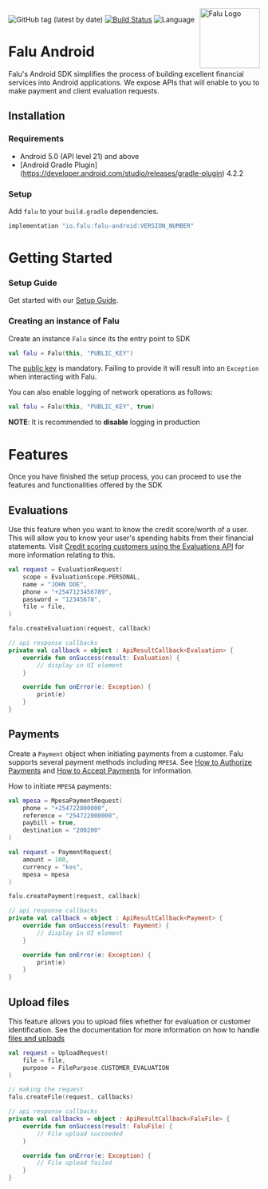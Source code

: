 <a href="https://www.falu.io">
    <img src="https://cdn.falu.io/tools/logo.png" alt="Falu Logo" title="Falu" width="120" height="120" align="right">
</a>

![GitHub tag (latest by date)](https://img.shields.io/github/v/tag/tinglesoftware/falu-android?label=gradle)
[![Build Status](https://dev.azure.com/tingle/Core/_apis/build/status/Falu/Falu%20SDK%20-%20android?repoName=tinglesoftware%2Ffalu-android&branchName=refs%2Fpull%2F15%2Fmerge)](https://dev.azure.com/tingle/Core/_build/latest?definitionId=510&repoName=tinglesoftware%2Ffalu-android&branchName=refs%2Fpull%2F15%2Fmerge)
![Language](https://img.shields.io/badge/language-Kotlin%205.0-green.svg)

# Falu Android

Falu's Android SDK simplifies the process of building excellent financial services into Android
applications. We expose APIs that will enable to you to make payment and client evaluation requests.

## Installation

### Requirements

* Android 5.0 (API level 21) and above
* [Android Gradle Plugin] (https://developer.android.com/studio/releases/gradle-plugin) 4.2.2

### Setup

Add `falu` to your `build.gradle` dependencies.

```gradle
implementation "io.falu:falu-android:VERSION_NUMBER"
```

# Getting Started
 
### Setup Guide

Get started with our [Setup Guide](https://docs.falu.io/guides/developer/quickstart).

### Creating an instance of Falu

Create an instance `Falu` since its the entry point to SDK

```kotlin
val falu = Falu(this, "PUBLIC_KEY")
```

The [public key](https://docs.falu.io/guides/keys) is mandatory. Failing to provide it will result
into an `Exception` when interacting with Falu.

You can also enable logging of network operations as follows:

```kotlin
val falu = Falu(this, "PUBLIC_KEY", true)
```

**NOTE**: It is recommended to **disable** logging in production

# Features

Once you have finished the setup process, you can proceed to use the features and functionalities
offered by the SDK

## Evaluations

Use this feature when you want to know the credit score/worth of a user. This will allow you to know
your user's spending habits from their financial statements.
Visit [Credit scoring customers using the Evaluations API](https://docs.falu.io/guides/evaluations)
for more information relating to this.

```kotlin
val request = EvaluationRequest(
    scope = EvaluationScope.PERSONAL,
    name = "JOHN DOE",
    phone = "+2547123456789",
    password = "12345678",
    file = file,
)

falu.createEvaluation(request, callback)

// api response callbacks
private val callback = object : ApiResultCallback<Evaluation> {
    override fun onSuccess(result: Evaluation) {
        // display in UI element
    }

    override fun onError(e: Exception) {
        print(e)
    }
}    
```

## Payments

Create a `Payment` object when initiating payments from a customer. Falu supports several payment
methods including `MPESA`.
See [How to Authorize Payments](https://docs.falu.io/guides/payments/authorizations) and
[How to Accept Payments](https://docs.falu.io/guides/payments) for information.

How to initiate `MPESA` payments:

```kotlin
val mpesa = MpesaPaymentRequest(
    phone = "+254722000000",
    reference = "254722000000",
    paybill = true,
    destination = "200200"
)

val request = PaymentRequest(
    amount = 100,
    currency = "kes",
    mpesa = mpesa
)

falu.createPayment(request, callback)

// api response callbacks
private val callback = object : ApiResultCallback<Payment> {
    override fun onSuccess(result: Payment) {
        // display in UI element
    }

    override fun onError(e: Exception) {
        print(e)
    }
} 
```

## Upload files

This feature allows you to upload files whether for evaluation or customer identification. See the
documentation for more information on how to
handle [files and uploads](https://docs.falu.io/guides/files)

```kotlin
val request = UploadRequest(     
    file = file,
    purpose = FilePurpose.CUSTOMER_EVALUATION
)

// making the request
falu.createFile(request, callbacks)

// api response callbacks
private val callbacks = object : ApiResultCallback<FaluFile> {
    override fun onSuccess(result: FaluFile) {
        // File upload succeeded
    }

    override fun onError(e: Exception) {
        // File upload failed
    }
}
```
